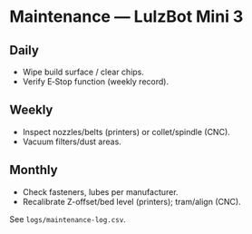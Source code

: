 # Maintenance — LulzBot Mini 3

## Daily
- Wipe build surface / clear chips.
- Verify E‑Stop function (weekly record).

## Weekly
- Inspect nozzles/belts (printers) or collet/spindle (CNC).
- Vacuum filters/dust areas.

## Monthly
- Check fasteners, lubes per manufacturer.
- Recalibrate Z-offset/bed level (printers); tram/align (CNC).

See `logs/maintenance-log.csv`.
